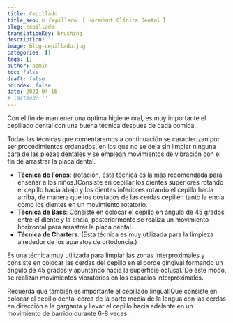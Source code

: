 ```yaml
---
title: Cepillado
title_seo: ᐅ Cepillado 【 Horadent Clínica Dental 】
slug: cepillado
translationKey: brushing
description: ''
image: blog-cepillado.jpg
categories: []
tags: []
author: admin
toc: false
draft: false
noindex: false
date: 2021-04-16
# lastmod: ''
---
```

Con el fin de mantener una óptima higiene oral, es muy importante el
cepillado dental con una buena técnica después de cada comida.

Todas las técnicas que comentaremos a continuación se caracterizan por ser
procedimientos ordenados, en los que no se deja sin limpiar ninguna cara de
las piezas dentales y se emplean movimientos de vibración con el fin de
arrastrar la placa dental.

- **Técnica de Fones**: (rotación, ésta técnica es la más recomendada para
enseñar a los niños.)Consiste en cepillar los dientes superiores rotando el
cepillo hacia abajo y los dientes inferiores rotando el cepillo hacia
arriba, de manera que los costados de las cerdas cepillen tanto la encía
como los dientes en un movimiento rotatorio.
- **Técnica de Bass**: Consiste en colocar el cepillo en ángulo de 45 grados
entre el diente y la encía, posteriormente se realiza un movimiento
horizontal para arrastrar la placa dental.
- **Técnica de Charters**: (Esta técnica es muy utilizada para la limpieza
alrededor de los aparatos de ortodoncia.)

Es una técnica muy utilizada para limpiar las zonas interproximales y
consiste en colocar las cerdas del cepillo en el borde gingival formando un
ángulo de 45 grados y apuntando hacia la superficie oclusal. De este modo,
se realizan movimientos vibratorios en los espacios interproximales.

Recuerda que también es importante el cepillado lingual!Que consiste en
colocar el cepillo dental cerca de la parte media de la lengua con las
cerdas en dirección a la garganta y llevar el cepillo hacia adelante en un
movimiento de barrido durante 6-8 veces.
